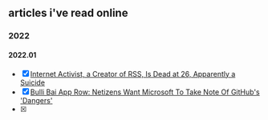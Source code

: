 ## articles i've read online
### 2022
#### 2022.01
* [x] [Internet Activist, a Creator of RSS, Is Dead at 26, Apparently a Suicide](https://www.nytimes.com/2013/01/13/technology/aaron-swartz-internet-activist-dies-at-26.html) 
* [x] [Bulli Bai App Row: Netizens Want Microsoft To Take Note Of GitHub's 'Dangers'](https://www.indiatimes.com/technology/news/bulli-bai-app-row-microsoft-github-558527.html)
* [x]
